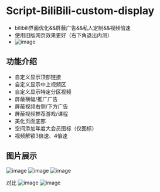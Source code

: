 # Script-BiliBili-custom-display
- bilibili界面优化&&屏蔽广告&&私人定制&&视频倍速
- 使用旧版网页效果更好（右下角退出内测）
- ![image](https://github.com/GangChengHuang/Script-BiliBili-custom-display/assets/138220034/6ece241f-258b-4a39-9258-1e025113f15f)

## 功能介绍
- 自定义显示顶部链接
- 自定义显示中上视频区
- 自定义显示特定分区视频
- 屏蔽横幅/推广广告
- 屏蔽视频右侧/下方广告
- 屏蔽视频推荐游戏/课程
- 美化页面底部
- 空间添加年度大会员图标（仅图标）
- 视频解锁3倍速、4倍速
## 图片展示

![image](https://github.com/GangChengHuang/Script-BiliBili-custom-display/assets/138220034/3ed2149b-9632-40dc-8ed1-fe0d794281e7)
![image](https://github.com/GangChengHuang/Script-BiliBili-custom-display/assets/138220034/c9332610-dc8e-43e8-85ff-0efa56c889da)
![image](https://github.com/GangChengHuang/Script-BiliBili-custom-display/assets/138220034/abd654ea-fe41-46b3-b02e-935e345df88a)

对比
![image](https://github.com/GangChengHuang/Script-BiliBili-custom-display/assets/138220034/960ff856-ea6a-41c1-a98c-1334f7f3573a)
![image](https://github.com/GangChengHuang/Script-BiliBili-custom-display/assets/138220034/14ea2ae9-9969-45d0-8d69-99bb372d4517)

